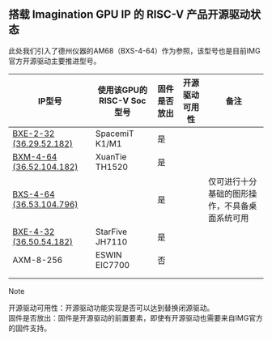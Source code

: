 ## 搭载 Imagination GPU IP 的 RISC-V 产品开源驱动状态



此处我们引入了德州仪器的AM68（BXS-4-64）作为参照，该型号也是目前IMG官方开源驱动主要推进型号。

| IP型号                                                       | 使用该GPU的RISC-V Soc型号 | 固件是否放出 | 开源驱动可用性 | 备注                                           |
| ------------------------------------------------------------ | ------------------------- | ------------ | -------------- | ---------------------------------------------- |
| [BXE-2-32 (36.29.52.182)](https://gitlab.freedesktop.org/imagination/mesa/-/commit/289aae12c0480540c0a896b8308c62bd7c4f2b31) | SpacemiT K1/M1            | 是           |                |                                                |
| [BXM-4-64 (36.52.104.182)](https://gitlab.freedesktop.org/imagination/mesa/-/commit/76609e34471aca4bea8f62bf241b6973089c2084) | XuanTie TH1520            | 是           |                |                                                |
| [BXS-4-64 (36.53.104.796)](https://gitlab.freedesktop.org/imagination/mesa/-/commit/e47428718337f4e8e1f71c48b5ed646ad12044bb) |                           | 是           |                | 仅可进行十分基础的图形操作，不具备桌面系统可用 |
| [BXE-4-32 (36.50.54.182)](https://gitlab.freedesktop.org/imagination/mesa/-/commit/a3e1248cea54ba219c928ecfc0945f9db5805f39) | StarFive JH7110           | 是           |                |                                                |
| AXM-8-256                                                    | ESWIN EIC7700             | 否           |                |                                                |
|                                                              |                           |              |                |                                                |
|                                                              |                           |              |                |                                                |

> [!NOTE]
> 开源驱动可用性：开源驱动功能实现是否可以达到替换闭源驱动。<br />固件是否放出：固件是开源驱动的前置要素，即使有开源驱动也需要来自IMG官方的固件支持。
